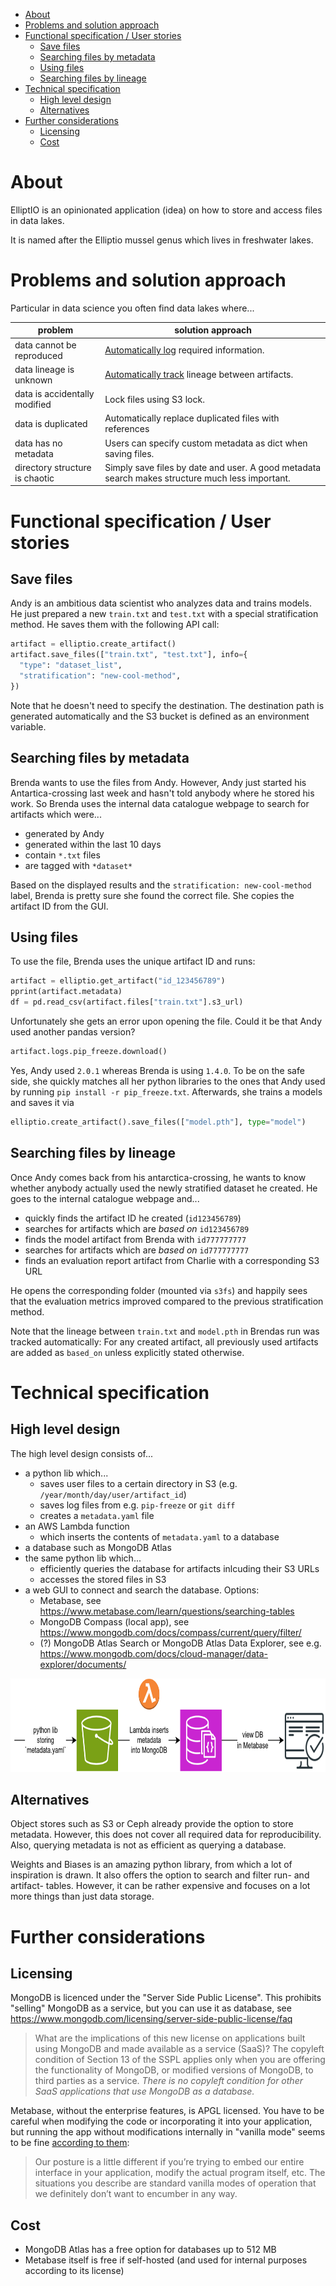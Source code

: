 - [About](#about)
- [Problems and solution approach](#problems-and-solution-approach)
- [Functional specification / User stories](#functional-specification--user-stories)
  - [Save files](#save-files)
  - [Searching files by metadata](#searching-files-by-metadata)
  - [Using files](#using-files)
  - [Searching files by lineage](#searching-files-by-lineage)
- [Technical specification](#technical-specification)
  - [High level design](#high-level-design)
  - [Alternatives](#alternatives)
- [Further considerations](#further-considerations)
  - [Licensing](#licensing)
  - [Cost](#cost)

# About

ElliptIO is an opinionated application (idea) on how to store and access files in data lakes.

It is named after the Elliptio mussel genus which lives in freshwater lakes.

# Problems and solution approach

Particular in data science you often find data lakes where...

| problem                        | solution approach                                                                                                               |
| ------------------------------ | ------------------------------------------------------------------------------------------------------------------------------- |
| data cannot be reproduced      | [Automatically log](https://docs.wandb.ai/guides/track/log#automatically-logged-data) required information.                     |
| data lineage is unknown        | [Automatically track](https://docs.wandb.ai/guides/artifacts/explore-and-traverse-an-artifact-graph) lineage between artifacts. |
| data is accidentally modified  | Lock files using S3 lock.                                                                                                       |
| data is duplicated             | Automatically replace duplicated files with references                                                                          |
| data has no metadata           | Users can specify custom metadata as dict when saving files.                                                                    |
| directory structure is chaotic | Simply save files by date and user. A good metadata search makes structure much less important.                                 |

# Functional specification / User stories

## Save files

Andy is an ambitious data scientist who analyzes data and trains models. He just prepared a new `train.txt` and `test.txt` with a special stratification method. He saves them with the following API call:

```python
artifact = elliptio.create_artifact()
artifact.save_files(["train.txt", "test.txt"], info={
  "type": "dataset_list",
  "stratification": "new-cool-method",
})
```

Note that he doesn't need to specify the destination. The destination path is generated automatically and the S3 bucket is defined as an environment variable.

## Searching files by metadata

Brenda wants to use the files from Andy. However, Andy just started his Antartica-crossing last week and hasn't told anybody where he stored his work. So Brenda uses the internal data catalogue webpage to search for artifacts which were...

- generated by Andy
- generated within the last 10 days
- contain `*.txt` files
- are tagged with `*dataset*`

Based on the displayed results and the `stratification: new-cool-method` label, Brenda is pretty sure she found the correct file. She copies the artifact ID from the GUI.

## Using files

To use the file, Brenda uses the unique artifact ID and runs:

```python
artifact = elliptio.get_artifact("id_123456789")
pprint(artifact.metadata)
df = pd.read_csv(artifact.files["train.txt"].s3_url)
```

Unfortunately she gets an error upon opening the file. Could it be that Andy used another pandas version?

```python
artifact.logs.pip_freeze.download()
```

Yes, Andy used `2.0.1` whereas Brenda is using `1.4.0`. To be on the safe side, she quickly matches all her python libraries to the ones that Andy used by running `pip install -r pip_freeze.txt`. Afterwards, she trains a models and saves it via

```python
elliptio.create_artifact().save_files(["model.pth"], type="model")
```

## Searching files by lineage

Once Andy comes back from his antarctica-crossing, he wants to know whether anybody actually used the newly stratified dataset he created. He goes to the internal catalogue webpage and...

- quickly finds the artifact ID he created (`id123456789`)
- searches for artifacts which are _based on_ `id123456789`
- finds the model artifact from Brenda with `id777777777`
- searches for artifacts which are _based on_ `id777777777`
- finds an evaluation report artifact from Charlie with a corresponding S3 URL

He opens the corresponding folder (mounted via `s3fs`) and happily sees that the evaluation metrics improved compared to the previous stratification method.

Note that the lineage between `train.txt` and `model.pth` in Brendas run was tracked automatically: For any created artifact, all previously used artifacts are added as `based_on` unless explicitly stated otherwise.

# Technical specification

## High level design

The high level design consists of...

- a python lib which...
  - saves user files to a certain directory in S3 (e.g. `/year/month/day/user/artifact_id`)
  - saves log files from e.g. `pip-freeze` or `git diff`
  - creates a `metadata.yaml` file
- an AWS Lambda function
  - which inserts the contents of `metadata.yaml` to a database
- a database such as MongoDB Atlas
- the same python lib which...
  - efficiently queries the database for artifacts inlcuding their S3 URLs
  - accesses the stored files in S3
- a web GUI to connect and search the database. Options:
  - Metabase, see https://www.metabase.com/learn/questions/searching-tables
  - MongoDB Compass (local app), see https://www.mongodb.com/docs/compass/current/query/filter/
  - (?) MongoDB Atlas Search or MongoDB Atlas Data Explorer, see e.g. https://www.mongodb.com/docs/cloud-manager/data-explorer/documents/

<img src=README.assets/2023-10-15-19-55-53.png height=150>

## Alternatives

Object stores such as S3 or Ceph already provide the option to store metadata. However, this does not cover all required data for reproducibility. Also, querying metadata is not as efficient as querying a database.

Weights and Biases is an amazing python library, from which a lot of inspiration is drawn. It also offers the option to search and filter run- and artifact- tables. However, it can be rather expensive and focuses on a lot more things than just data storage.

# Further considerations

## Licensing

MongoDB is licenced under the "Server Side Public License". This prohibits "selling" MongoDB as a service, but you can use it as database, see https://www.mongodb.com/licensing/server-side-public-license/faq

> What are the implications of this new license on applications built using MongoDB and made available as a service (SaaS)? The copyleft condition of Section 13 of the SSPL applies only when you are offering the functionality of MongoDB, or modified versions of MongoDB, to third parties as a service. _There is no copyleft condition for other SaaS applications that use MongoDB as a database._

Metabase, without the enterprise features, is APGL licensed. You have to be careful when modifying the code or incorporating it into your application, but running the app without modifications internally in "vanilla mode" seems to be fine [according to them](https://discourse.metabase.com/t/licensing-and-agpl-implicaitons-in-different-usage-scenarios/3115/5):

> Our posture is a little different if you’re trying to embed our entire interface in your application, modify the actual program itself, etc. The situations you describe are standard vanilla modes of operation that we definitely don’t want to encumber in any way.

## Cost

- MongoDB Atlas has a free option for databases up to 512 MB
- Metabase itself is free if self-hosted (and used for internal purposes according to its license)
